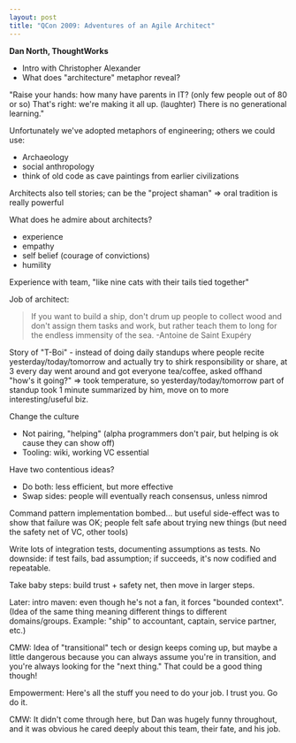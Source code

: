 ```yaml
---
layout: post
title: "QCon 2009: Adventures of an Agile Architect"
---
```




<p><strong>Dan North, ThoughtWorks</strong></p>

<ul>
<li>Intro with Christopher Alexander</li>
<li>What does "architecture" metaphor reveal?</li>
</ul>

<p>"Raise your hands: how many have parents in IT? (only few people
out of 80 or so) That's right: we're making it all up. (laughter)
There is no generational learning."</p>

<p>Unfortunately we've adopted metaphors of engineering; others we
could use:</p>

<ul>
<li>Archaeology</li>
<li>social anthropology</li>
<li>think of old code as cave paintings from earlier civilizations</li>
</ul>

<p>Architects also tell stories; can be the "project shaman" => oral
tradition is really powerful</p>

<p>What does he admire about architects?</p>

<ul>
<li>experience</li>
<li>empathy</li>
<li>self belief (courage of convictions)</li>
<li>humility</li>
</ul>

<p>Experience with team, "like nine cats with their tails tied
together"</p>

<p>Job of architect: </p>

<blockquote>If you want to build a ship, don't drum up people to collect
wood and don't assign them tasks and work, but rather teach
them to long for the endless immensity of the sea. -Antoine
de Saint Exupéry
</blockquote>

<p>Story of "T-Boi" - instead of doing daily standups where people
recite yesterday/today/tomorrow and actually try to shirk
responsibility or share, at 3 every day went around and got
everyone tea/coffee, asked offhand "how's it going?" => took
temperature, so yesterday/today/tomorrow part of standup took 1
minute summarized by him, move on to more interesting/useful biz.</p>

<p>Change the culture</p>

<ul>
<li>Not pairing, "helping" (alpha programmers don't pair, but
helping is ok cause they can show off)</li>
<li>Tooling: wiki, working VC essential</li>
</ul>

<p>Have two contentious ideas?</p>

<ul>
<li>Do both: less efficient, but more effective</li>
<li>Swap sides: people will eventually reach consensus, unless
nimrod </li>
</ul>

<p>Command pattern implementation bombed... but useful side-effect
was to show that failure was OK; people felt safe about trying new
things (but need the safety net of VC, other tools)</p>

<p>Write lots of integration tests, documenting assumptions as
tests. No downside: if test fails, bad assumption; if succeeds,
it's now codified and repeatable.</p>

<p>Take baby steps: build trust + safety net, then move in larger
steps.</p>

<p>Later: intro maven: even though he's not a fan, it forces
"bounded context". (Idea of the same thing meaning different
things to different domains/groups. Example: "ship" to
accountant, captain, service partner, etc.)</p>

<p>CMW: Idea of "transitional" tech or design keeps coming up, but
maybe a little dangerous because you can always assume you're in
transition, and you're always looking for the "next thing." That
could be a good thing though!</p>

<p>Empowerment: Here's all the stuff you need to do your job. I
trust you. Go do it.</p>

<p>CMW: It didn't come through here, but Dan was hugely funny
throughout, and it was obvious he cared deeply about this team,
their fate, and his job.</p>



